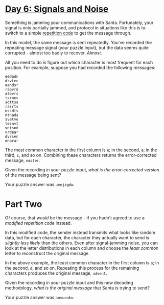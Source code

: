 # [Day 6: Signals and Noise][1]

Something is jamming your communications with Santa. Fortunately, your signal
is only partially jammed, and protocol in situations like this is to switch to
a simple [repetition code][2] to get the message through.

In this model, the same message is sent repeatedly. You've recorded the
repeating message signal (your puzzle input), but the data seems quite
corrupted - almost too badly to recover. *Almost*.

All you need to do is figure out which character is most frequent for each
position. For example, suppose you had recorded the following messages:

```
eedadn
drvtee
eandsr
raavrd
atevrs
tsrnev
sdttsa
rasrtv
nssdts
ntnada
svetve
tesnvt
vntsnd
vrdear
dvrsen
enarar
```

The most common character in the first column is `e`; in the second, `a`; in
the third, `s`, and so on. Combining these characters returns the
error-corrected message, `easter`.

Given the recording in your puzzle input, *what is the error-corrected version*
of the message being sent?

Your puzzle answer was `umejzgdw`.

# Part Two

Of course, that *would* be the message - if you hadn't agreed to use a
*modified repetition code* instead.

In this modified code, the sender instead transmits what looks like random
data, but for each character, the character they actually want to send is
*slightly less likely* than the others. Even after signal-jamming noise, you
can look at the letter distributions in each column and choose the *least
common* letter to reconstruct the original message.

In the above example, the least common character in the first column is `a`; in
the second, `d`, and so on. Repeating this process for the remaining characters
produces the original message, `advent`.

Given the recording in your puzzle input and this new decoding methodology,
*what is the original message* that Santa is trying to send?

Your puzzle answer was `aovueakv`.

[1]: http://adventofcode.com/2016/day/6
[2]: https://en.wikipedia.org/wiki/Repetition_code
